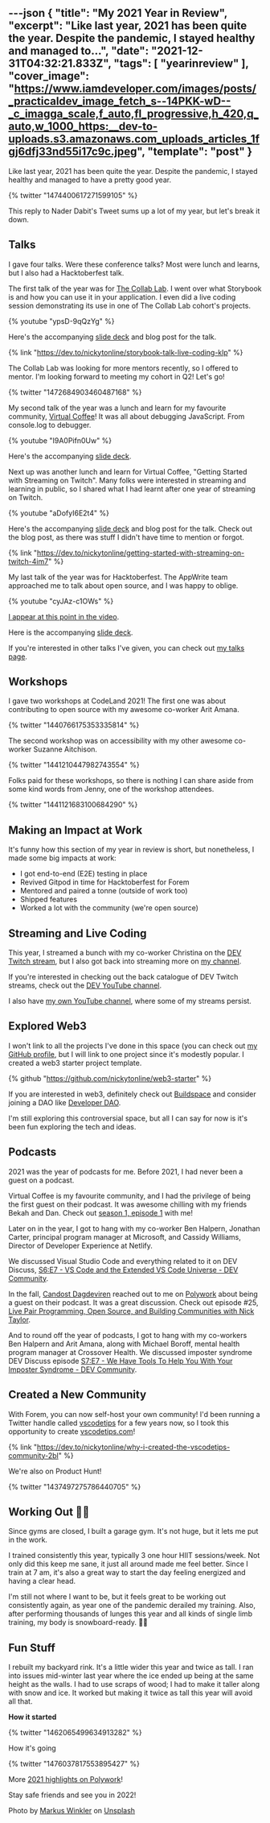 ---json
{
  "title": "My 2021 Year in Review",
  "excerpt": "Like last year, 2021 has been quite the year. Despite the pandemic, I stayed healthy and managed to...",
  "date": "2021-12-31T04:32:21.833Z",
  "tags": [
    "yearinreview"
  ],
  "cover_image": "https://www.iamdeveloper.com/images/posts/_practicaldev_image_fetch_s--14PKK-wD--_c_imagga_scale,f_auto,fl_progressive,h_420,q_auto,w_1000_https:__dev-to-uploads.s3.amazonaws.com_uploads_articles_1fgj6dfj33nd55i17c9c.jpeg",
  "template": "post"
}
---
Like last year, 2021 has been quite the year. Despite the pandemic, I stayed healthy and managed to have a pretty good year.

{% twitter "1474400617271599105" %}

This reply to Nader Dabit's Tweet sums up a lot of my year, but let's break it down.

## Talks

I gave four talks. Were these conference talks? Most were lunch and learns, but I also had a Hacktoberfest talk.

The first talk of the year was for [The Collab Lab](https://the-collab-lab.codes/). I went over what Storybook is and how you can use it in your application. I even did a live coding session demonstrating its use in one of The Collab Lab cohort's projects.

{% youtube "ypsD-9qQzYg" %}

Here's the accompanying [slide deck](https://www.iamdeveloper.com/storybook2021) and blog post for the talk.

{% link "https://dev.to/nickytonline/storybook-talk-live-coding-klp" %}

The Collab Lab was looking for more mentors recently, so I offered to mentor. I'm looking forward to meeting my cohort in Q2! Let's go!

{% twitter "1472684903460487168" %}

My second talk of the year was a lunch and learn for my favourite community, [Virtual Coffee](https://virtualcoffee.io)! It was all about debugging JavaScript. From console.log to debugger.

{% youtube "I9A0Pifn0Uw" %}

Here's the accompanying [slide deck](https://iamdeveloper.com/debug2021).

Next up was another lunch and learn for Virtual Coffee, "Getting Started with Streaming on Twitch". Many folks were interested in streaming and learning in public, so I shared what I had learnt after one year of streaming on Twitch.

{% youtube "aDofyI6E2t4" %}

Here's the accompanying [slide deck](https://iamdeveloper.com/stream2021) and blog post for the talk. Check out the blog post, as there was stuff I didn't have time to mention or forgot.

{% link "https://dev.to/nickytonline/getting-started-with-streaming-on-twitch-4im7" %}

My last talk of the year was for Hacktoberfest. The AppWrite team approached me to talk about open source, and I was happy to oblige.

{% youtube "cyJAz-c1OWs" %}

[I appear at this point in the video](https://www.youtube.com/watch?v=cyJAz-c1OWs&t=3653s).

Here is the accompanying [slide deck](https://iamdeveloper.com/hacktoberfest2021).

If you're interested in other talks I've given, you can check out [my talks page](https://www.iamdeveloper.com/pages/talks/).

## Workshops

I gave two workshops at CodeLand 2021! The first one was about contributing to open source with my awesome co-worker Arit Amana.

{% twitter "1440766175353335814" %}

The second workshop was on accessibility with my other awesome co-worker Suzanne Aitchison.

{% twitter "1441210447982743554" %}

Folks paid for these workshops, so there is nothing I can share aside from some kind words from Jenny, one of the workshop attendees.

{% twitter "1441121683100684290" %}

## Making an Impact at Work

It's funny how this section of my year in review is short, but nonetheless, I made some big impacts at work:

- I got end-to-end (E2E) testing in place
- Revived Gitpod in time for Hacktoberfest for Forem
- Mentored and paired a tonne (outside of work too)
- Shipped features
- Worked a lot with the community (we're open source)

## Streaming and Live Coding

This year, I streamed a bunch with my co-worker Christina on the [DEV Twitch stream](https://www.twitch.tv/thepracticaldev), but I also got back into streaming more on [my channel](https://livecoding.ca).

If you're interested in checking out the back catalogue of DEV Twitch streams, check out the [DEV YouTube channel](https://www.youtube.com/ThePracticalDevTeam).

I also have [my own YouTube channel](https://youtube.iamdeveloper.com), where some of my streams persist.

## Explored Web3

I won't link to all the projects I've done in this space (you can check out [my GitHub profile](https://github.com/nickytonline), but I will link to one project since it's modestly popular. I created a web3 starter project template.

{% github "https://github.com/nickytonline/web3-starter" %}

If you are interested in web3, definitely check out [Buildspace](https://buildspace.so) and consider joining a DAO like [Developer DAO](https://www.developerdao.com/).

I'm still exploring this controversial space, but all I can say for now is 
it's been fun exploring the tech and ideas.

## Podcasts

2021 was the year of podcasts for me. Before 2021, I had never been a guest on a podcast.

Virtual Coffee is my favourite community, and I had the privilege of being the first guest on their podcast. It was awesome chilling with my friends Bekah and Dan. Check out [season 1, episode 1](https://virtualcoffee.io/podcast/0101-nickyt/) with me!

Later on in the year, I got to hang with my co-worker Ben Halpern, Jonathan Carter, principal program manager at Microsoft, and Cassidy Williams, Director of Developer Experience at Netlify.

We discussed Visual Studio Code and everything related to it on DEV Discuss, [S6:E7 - VS Code and the Extended VS Code Universe - DEV Community](https://dev.to/devdiscuss/s6-e7-vs-code-and-the-extended-vs-code-universe).

In the fall, [Candost Dagdeviren](https://candost.blog/) reached out to me on [Polywork](https://timeline.iamdeveloper.com) about being a guest on their podcast. It was a great discussion. Check out episode #25,  [Live Pair Programming, Open Source, and Building Communities with Nick Taylor](https://candost.blog/podcast/sw-25-live-pair-programming-open-source-and-building-communities-with-nick-taylor/).

And to round off the year of podcasts, I got to hang with my co-workers Ben Halpern and Arit Amana, along with Michael Boroff, mental health program manager at Crossover Health. We discussed imposter syndrome DEV Discuss episode [S7:E7 - We Have Tools To Help You With Your Imposter Syndrome - DEV Community](https://dev.to/devdiscuss/s7-e7-we-have-tools-to-help-you-with-your-imposter-syndrome).

## Created a New Community

With Forem, you can now self-host your own community! I'd been running a Twitter handle called [vscodetips](https://twitter.com/vscodetips) for a few years now, so I took this opportunity to create [vscodetips.com](https://vscodetips.com)!

{% link "https://dev.to/nickytonline/why-i-created-the-vscodetips-community-2bl" %}

We're also on Product Hunt!

{% twitter "1437497275786440705" %}

## Working Out 💪🏻

Since gyms are closed, I built a garage gym. It's not huge, but it lets me put in the work.

I trained consistently this year, typically 3 one hour HIIT sessions/week. Not only did this keep me sane, it just all around made me feel better. Since I train at 7 am, it's also a great way to start the day feeling energized and having a clear head.

I'm still not where I want to be, but it feels great to be working out consistently again, as year one of the pandemic derailed my training. Also, after performing thousands of lunges this year and all kinds of single limb training, my body is snowboard-ready. 🏂🏻

## Fun Stuff

I rebuilt my backyard rink. It's a little wider this year and twice as tall. I ran into issues mid-winter last year where the ice ended up being at the same height as the walls. I had to use scraps of wood; I had to make it taller along with snow and ice. It worked but making it twice as tall this year will avoid all that.

**How it started**

{% twitter "1462065499634913282" %}

How it's going

{% twitter "1476037817553895427" %}

More [2021 highlights on Polywork](https://timeline.iamdeveloper.com/nickytonline/collections/846281)!

Stay safe friends and see you in 2022!

Photo by <a href="https://unsplash.com/@markuswinkler?utm_source=unsplash&utm_medium=referral&utm_content=creditCopyText">Markus Winkler</a> on <a href="https://unsplash.com/s/photos/2021?utm_source=unsplash&utm_medium=referral&utm_content=creditCopyText">Unsplash</a>
